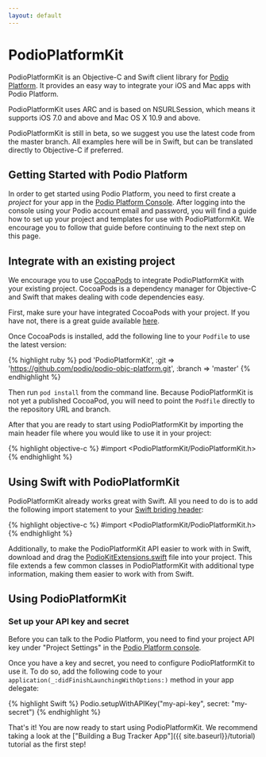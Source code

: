 ```yaml
---
layout: default
---
```

# PodioPlatformKit

PodioPlatformKit is an Objective-C and Swift client library for [Podio Platform](https://platform.podio.com/). It provides an easy way to integrate your iOS and Mac apps with Podio Platform.

PodioPlatformKit uses ARC and is based on NSURLSession, which means it supports iOS 7.0 and above and Mac OS X 10.9 and above.

PodioPlatformKit is still in beta, so we suggest you use the latest code from the master branch. All examples here will be in Swift, but can be translated directly to Objective-C if preferred.

## Getting Started with Podio Platform

In order to get started using Podio Platform, you need to first create a *project* for your app in the [Podio Platform Console](https://platform.podio.com/). After logging into the console using your Podio account email and password, you will find a guide how to set up your project and templates for use with PodioPlatformKit. We encourage you to follow that guide before continuing to the next step on this page.

## Integrate with an existing project

We encourage you to use [CocoaPods](http://cocoapods.org/) to integrate PodioPlatformKit with your existing project. CocoaPods is a dependency manager for Objective-C and Swift that makes dealing with code dependencies easy.

First, make sure your have integrated CocoaPods with your project. If you have not, there is a great guide available [here](http://guides.cocoapods.org/using/getting-started.html).

Once CocoaPods is installed, add the following line to your `Podfile` to use the latest version:

{% highlight ruby %}
pod 'PodioPlatformKit', :git => 'https://github.com/podio/podio-objc-platform.git', :branch => 'master'
{% endhighlight %}

Then run `pod install` from the command line. Because PodioPlatformKit is not yet a published CocoaPod, you will need to point the `Podfile` directly to the repository URL and branch.

After that you are ready to start using PodioPlatformKit by importing the main header file where you would like to use it in your project:

{% highlight objective-c %}
#import <PodioPlatformKit/PodioPlatformKit.h>
{% endhighlight %}

## Using Swift with PodioPlatformKit

PodioPlatformKit already works great with Swift. All you need to do is to add the following import statement to your [Swift briding header](https://developer.apple.com/library/ios/documentation/Swift/Conceptual/BuildingCocoaApps/MixandMatch.html):

{% highlight objective-c %}
#import <PodioPlatformKit/PodioPlatformKit.h>
{% endhighlight %}

Additionally, to make the PodioPlatformKit API easier to work with in Swift, download and drag the [PodioKitExtensions.swift](https://github.com/podio/podio-objc-core/blob/master/PodioKitCore/Swift/PodioKitExtensions.swift) file into your project. This file extends a few common classes in PodioPlatformKit with additional type information, making them easier to work with from Swift.

## Using PodioPlatformKit

### Set up your API key and secret

Before you can talk to the Podio Platform, you need to find your project API key under "Project Settings" in the [Podio Platform console](https://platform.podio.com).

Once you have a key and secret, you need to configure PodioPlatformKit to use it. To do so, add the following code to your `application(_:didFinishLaunchingWithOptions:)` method in your app delegate:

{% highlight Swift %}
Podio.setupWithAPIKey("my-api-key", secret: "my-secret")
{% endhighlight %}
	
That's it! You are now ready to start using PodioPlatformKit. We recommend taking a look at the ["Building a Bug Tracker App"]({{ site.baseurl}}/tutorial) tutorial as the first step!